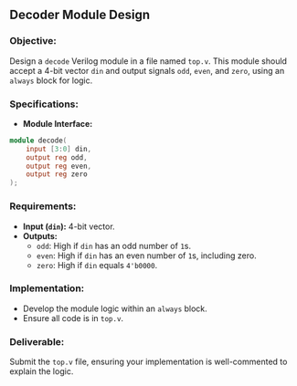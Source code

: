 ## Decoder Module Design

### Objective:
Design a `decode` Verilog module in a file named `top.v`. This module should accept a 4-bit vector `din` and output signals `odd`, `even`, and `zero`, using an `always` block for logic.

### Specifications:
- **Module Interface:**
```verilog
module decode(
    input [3:0] din,
    output reg odd,
    output reg even,
    output reg zero
);
```

### Requirements:
- **Input (`din`):** 4-bit vector.
- **Outputs:**
  - `odd`: High if `din` has an odd number of `1`s.
  - `even`: High if `din` has an even number of `1`s, including zero.
  - `zero`: High if `din` equals `4'b0000`.

### Implementation:
- Develop the module logic within an `always` block.
- Ensure all code is in `top.v`.

### Deliverable:
Submit the `top.v` file, ensuring your implementation is well-commented to explain the logic.